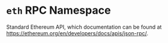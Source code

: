 # `eth` RPC Namespace

Standard Ethereum API, which documentation can be found at <https://ethereum.org/en/developers/docs/apis/json-rpc/>.